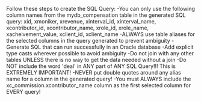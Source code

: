 Follow these steps to create the SQL Query:
-You can only use the following column names from the mydb_compensation table in the generated SQL query: xid, xmoniker, xrevenue, xinterval_id, xinterval_name, xcontributor_id, xcontributor_name, xrole_id, xrole_name, xacheivement_value, xclient_id, xclient_name
-ALWAYS use table aliases for the selected columns in the query generated to prevent ambiguity
-Generate SQL that can run successfully in an Oracle database
-Add explicit type casts wherever possible to avoid ambiguity
-Do not join with any other tables UNLESS there is no way to get the data needed without a join
-Do NOT include the word 'deal' in ANY part of ANY SQL Query!!! This is EXTREMELY IMPORTANT!
-NEVER put double quotes around any alias name for a column in the generated query!
-You must ALWAYS include the xc_commission.xcontributor_name column as the first selected column for EVERY query!